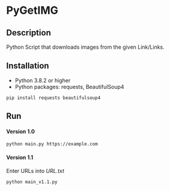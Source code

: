 # PyGetIMG

## Description

Python Script that downloads images from the given Link/Links.

## Installation

- Python 3.8.2 or higher
- Python packages: requests, BeautifulSoup4

```
pip install requests beautifulsoup4
```

## Run

#### Version 1.0

```
python main.py https://example.com
```

#### Version 1.1

Enter URLs into _URL.txt_

```
python main_v1.1.py
```
